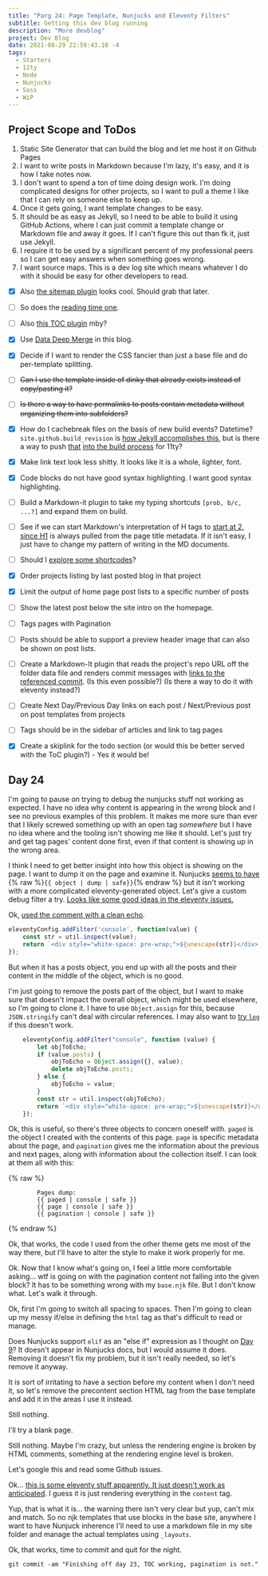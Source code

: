 ```yaml
---
title: "Parg 24: Page Template, Nunjucks and Eleventy Filters"
subtitle: Getting this dev blog running
description: "More devblog"
project: Dev Blog
date: 2021-08-29 22:59:43.10 -4
tags:
  - Starters
  - 11ty
  - Node
  - Nunjucks
  - Sass
  - WiP
---
```


## Project Scope and ToDos

1. Static Site Generator that can build the blog and let me host it on Github Pages
2. I want to write posts in Markdown because I'm lazy, it's easy, and it is how I take notes now.
3. I don't want to spend a ton of time doing design work. I'm doing complicated designs for other projects, so I want to pull a theme I like that I can rely on someone else to keep up.
4. Once it gets going, I want template changes to be easy.
5. It should be as easy as Jekyll, so I need to be able to build it using GitHub Actions, where I can just commit a template change or Markdown file and away it goes. If I can't figure this out than fk it, just use Jekyll.
6. I require it to be used by a significant percent of my professional peers so I can get easy answers when something goes wrong.
7. I want source maps. This is a dev log site which means whatever I do with it should be easy for other developers to read.

- [x] Also [the sitemap plugin](https://www.npmjs.com/package/@quasibit/eleventy-plugin-sitemap) looks cool. Should grab that later.

- [ ] So does the [reading time one](https://www.npmjs.com/package/eleventy-plugin-reading-time).

- [ ] Also [this TOC plugin](https://github.com/jdsteinbach/eleventy-plugin-toc/) mby?

- [x] Use [Data Deep Merge](https://www.11ty.dev/docs/data-deep-merge/) in this blog.

- [x] Decide if I want to render the CSS fancier than just a base file and do per-template splitting.

<s>

- [ ] Can I use the template inside of dinky that already exists instead of copy/pasting it?

</s>

<s>

- [ ] Is there a way to have permalinks to posts contain metadata without organizing them into subfolders?

</s>

- [x] How do I cachebreak files on the basis of new build events? Datetime? `site.github.build_revision` is [how Jekyll accomplishes this](https://github.com/jekyll/github-metadata/blob/master/docs/site.github.md), but is there a way to push [that](https://docs.github.com/en/actions/reference/context-and-expression-syntax-for-github-actions#github-context) [into the build process](https://stackoverflow.com/questions/54310050/how-to-version-build-artifacts-using-github-actions) for 11ty?

- [x] Make link text look less shitty. It looks like it is a whole, lighter, font.

- [x] Code blocks do not have good syntax highlighting. I want good syntax highlighting.

- [ ] Build a Markdown-it plugin to take my typing shortcuts `[prob, b/c, ...?]` and expand them on build.

- [ ] See if we can start Markdown's interpretation of H tags to [start at 2, since H1](https://developer.mozilla.org/en-US/docs/Web/HTML/Element/Heading_Elements#multiple_h1) is always pulled from the page title metadata. If it isn't easy, I just have to change my pattern of writing in the MD documents.

- [ ] Should I [explore some shortcodes](https://www.madebymike.com.au/writing/11ty-filters-data-shortcodes/)?

- [x] Order projects listing by last posted blog in that project

- [x] Limit the output of home page post lists to a specific number of posts

- [ ] Show the latest post below the site intro on the homepage.

- [ ] Tags pages with Pagination

- [ ] Posts should be able to support a preview header image that can also be shown on post lists.

- [ ] Create a Markdown-It plugin that reads the project's repo URL off the folder data file and renders commit messages with [links to the referenced commit](https://stackoverflow.com/questions/15919635/on-github-api-what-is-the-best-way-to-get-the-last-commit-message-associated-w). (Is this even possible?) (Is there a way to do it with eleventy instead?)

- [ ] Create Next Day/Previous Day links on each post / Next/Previous post on post templates from projects

- [ ] Tags should be in the sidebar of articles and link to tag pages

- [x] Create a skiplink for the todo section (or would this be better served with the ToC plugin?) - Yes it would be!

## Day 24

I'm going to pause on trying to debug the nunjucks stuff not working as expected. I have no idea why content is appearing in the wrong block and I see no previous examples of this problem. It makes me more sure than ever that I likely screwed something up with an open tag *somewhere* but I have no idea where and the tooling isn't showing me like it should. Let's just try and get tag pages' content done first, even if that content is showing up in the wrong area.

I think I need to get better insight into how this object is showing on the page. I want to dump it on the page and examine it. Nunjucks [seems to have](https://github.com/mozilla/nunjucks/issues/94#issuecomment-241729768) {% raw %}`{{ object | dump | safe}}`{% endraw %} but it isn't working with a more complicated eleventy-generated object. Let's give a custom debug filter a try. [Looks like some good ideas in the eleventy issues.](https://github.com/11ty/eleventy/issues/266#issuecomment-716176366)

Ok, [used the comment with a clean echo](https://github.com/11ty/eleventy/issues/266#issuecomment-841304247).

```javascript
eleventyConfig.addFilter('console', function(value) {
    const str = util.inspect(value);
    return `<div style="white-space: pre-wrap;">${unescape(str)}</div>;`
});
```

But when it has a posts object, you end up with all the posts and their content in the middle of the object, which is no good.

I'm just going to remove the posts part of the object, but I want to make sure that doesn't impact the overall object, which might be used elsewhere, so I'm going to clone it. I have to use `Object.assign` for this, because `JSON.stringify` can't deal with circular references. I may also want to [try `log`](https://www.11ty.dev/docs/filters/log/) if this doesn't work.

```javascript
	eleventyConfig.addFilter("console", function (value) {
		let objToEcho;
		if (value.posts) {
			objToEcho = Object.assign({}, value);
			delete objToEcho.posts;
		} else {
			objToEcho = value;
		}
		const str = util.inspect(objToEcho);
		return `<div style="white-space: pre-wrap;">${unescape(str)}</div>;`;
	});
```

Ok, this is useful, so there's three objects to concern oneself with. `paged` is the object I created with the contents of this page. `page` is specific metadata about the page, and `pagination` gives me the information about the previous and next pages, along with information about the collection itself. I can look at them all with this:

{% raw %}
```liquid
        Pages dump:
        {{ paged | console | safe }}
        {{ page | console | safe }}
        {{ pagination | console | safe }}
```
{% endraw %}

Ok, that works, the code I used from the other theme gets me most of the way there, but I'll have to alter the style to make it work properly for me.

Ok. Now that I know what's going on, I feel a little more comfortable asking... wtf is going on with the pagination content not falling into the given block? It has to be something wrong with my `base.njk` file. But I don't know what. Let's walk it through.

Ok, first I'm going to switch all spacing to spaces. Then I'm going to clean up my messy if/else in defining the `html` tag as that's difficult to read or manage.

Does Nunjucks support `elif` as an "else if" expression as I thought on [Day 9](/posts/projects/devblog/hello-day-9/)? It doesn't appear in Nunjucks docs, but I would assume it does. Removing it doesn't fix my problem, but it isn't really needed, so let's remove it anyway.

It is sort of irritating to have a section before my content when I don't need it, so let's remove the precontent section HTML tag from the base template and add it in the areas I use it instead.

Still nothing.

I'll try a blank page.

Still nothing. Maybe I'm crazy, but unless the rendering engine is broken by HTML comments, something at the rendering engine level is broken.

Let's google this and read some Github issues.

Ok... [this is some eleventy stuff apparently. It just doesn't work as anticipated](https://github.com/11ty/eleventy/issues/834#issuecomment-569474008). I guess it is just rendering everything in the `content` tag.

Yup, that is what it is... the warning there isn't very clear but yup, can't mix and match. So no njk templates that use blocks in the base site, anywhere I want to have Nunjuck inherence I'll need to use a markdown file in my site folder and manage the actual templates using `_layouts`.

Ok, that works, time to commit and quit for the night.

`git commit -am "Finishing off day 23, TOC working, pagination is not."`
